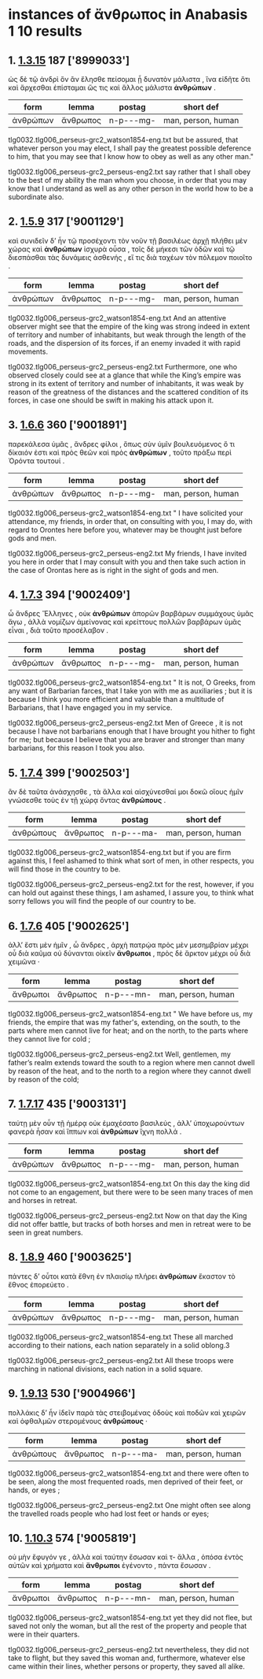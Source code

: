 # instances of ἄνθρωπος in Anabasis 1 10 results
## 1. [1.3.15](https://beyond-translation.perseus.org/reader/urn:cts:greekLit:tlg0032.tlg006.perseus-grc2:1.3.15?mode=syntax-trees) 187 ['8999033']
ὡς δὲ τῷ ἀνδρὶ ὃν ἂν ἕλησθε πείσομαι ᾗ δυνατὸν μάλιστα , ἵνα εἰδῆτε ὅτι καὶ ἄρχεσθαι ἐπίσταμαι ὥς τις καὶ ἄλλος μάλιστα **ἀνθρώπων** . 

| form | lemma | postag | short def |
| --- | --- | --- | --- |
| ἀνθρώπων | ἄνθρωπος | n-p---mg- | man, person, human |

tlg0032.tlg006_perseus-grc2_watson1854-eng.txt but be assured, that whatever person you may elect, I shall pay the greatest possible deference to him, that you may see that I know how to obey as well as any other man." 

tlg0032.tlg006_perseus-grc2_perseus-eng2.txt say rather that I shall obey to the best of my ability the man whom you choose, in order that you may know that I understand as well as any other person in the world how to be a subordinate also. 

## 2. [1.5.9](https://beyond-translation.perseus.org/reader/urn:cts:greekLit:tlg0032.tlg006.perseus-grc2:1.5.9?mode=syntax-trees) 317 ['9001129']
καὶ συνιδεῖν δ’ ἦν τῷ προσέχοντι τὸν νοῦν τῇ βασιλέως ἀρχῇ πλήθει μὲν χώρας καὶ **ἀνθρώπων** ἰσχυρὰ οὖσα , τοῖς δὲ μήκεσι τῶν ὁδῶν καὶ τῷ διεσπάσθαι τὰς δυνάμεις ἀσθενής , εἴ τις διὰ ταχέων τὸν πόλεμον ποιοῖτο . 

| form | lemma | postag | short def |
| --- | --- | --- | --- |
| ἀνθρώπων | ἄνθρωπος | n-p---mg- | man, person, human |

tlg0032.tlg006_perseus-grc2_watson1854-eng.txt And an attentive observer might see that the empire of the king was strong indeed in extent of territory and number of inhabitants, but weak through the length of the roads, and the dispersion of its forces, if an enemy invaded it with rapid movements. 

tlg0032.tlg006_perseus-grc2_perseus-eng2.txt Furthermore, one who observed closely could see at a glance that while the King’s empire was strong in its extent of territory and number of inhabitants, it was weak by reason of the greatness of the distances and the scattered condition of its forces, in case one should be swift in making his attack upon it. 

## 3. [1.6.6](https://beyond-translation.perseus.org/reader/urn:cts:greekLit:tlg0032.tlg006.perseus-grc2:1.6.6?mode=syntax-trees) 360 ['9001891']
παρεκάλεσα ὑμᾶς , ἄνδρες φίλοι , ὅπως σὺν ὑμῖν βουλευόμενος ὅ τι δίκαιόν ἐστι καὶ πρὸς θεῶν καὶ πρὸς **ἀνθρώπων** , τοῦτο πράξω περὶ Ὀρόντα τουτουί . 

| form | lemma | postag | short def |
| --- | --- | --- | --- |
| ἀνθρώπων | ἄνθρωπος | n-p---mg- | man, person, human |

tlg0032.tlg006_perseus-grc2_watson1854-eng.txt " I have solicited your attendance, my friends, in order that, on consulting with you, I may do, with regard to Orontes here before you, whatever may be thought just before gods and men. 

tlg0032.tlg006_perseus-grc2_perseus-eng2.txt My friends, I have invited you here in order that I may consult with you and then take such action in the case of Orontas here as is right in the sight of gods and men. 

## 4. [1.7.3](https://beyond-translation.perseus.org/reader/urn:cts:greekLit:tlg0032.tlg006.perseus-grc2:1.7.3?mode=syntax-trees) 394 ['9002409']
ὦ ἄνδρες Ἕλληνες , οὐκ **ἀνθρώπων** ἀπορῶν βαρβάρων συμμάχους ὑμᾶς ἄγω , ἀλλὰ νομίζων ἀμείνονας καὶ κρείττους πολλῶν βαρβάρων ὑμᾶς εἶναι , διὰ τοῦτο προσέλαβον . 

| form | lemma | postag | short def |
| --- | --- | --- | --- |
| ἀνθρώπων | ἄνθρωπος | n-p---mg- | man, person, human |

tlg0032.tlg006_perseus-grc2_watson1854-eng.txt " It is not, O Greeks, from any want of Barbarian farces, that I take yon with me as auxiliaries ; but it is because I think you more efficient and valuable than a multitude of Barbarians, that I have engaged you in my service. 

tlg0032.tlg006_perseus-grc2_perseus-eng2.txt Men of  Greece , it is not because I have not barbarians enough that I have brought you hither to fight for me; but because I believe that you are braver and stronger than many barbarians, for this reason I took you also. 

## 5. [1.7.4](https://beyond-translation.perseus.org/reader/urn:cts:greekLit:tlg0032.tlg006.perseus-grc2:1.7.4?mode=syntax-trees) 399 ['9002503']
ἂν δὲ ταῦτα ἀνάσχησθε , τὰ ἄλλα καὶ αἰσχύνεσθαί μοι δοκῶ οἵους ἡμῖν γνώσεσθε τοὺς ἐν τῇ χώρᾳ ὄντας **ἀνθρώπους** . 

| form | lemma | postag | short def |
| --- | --- | --- | --- |
| ἀνθρώπους | ἄνθρωπος | n-p---ma- | man, person, human |

tlg0032.tlg006_perseus-grc2_watson1854-eng.txt but if you are firm against this, I feel ashamed to think what sort of men, in other respects, you will find those in the country to be. 

tlg0032.tlg006_perseus-grc2_perseus-eng2.txt for the rest, however, if you can hold out against these things, I am ashamed, I assure you, to think what sorry fellows you will find the people of our country to be. 

## 6. [1.7.6](https://beyond-translation.perseus.org/reader/urn:cts:greekLit:tlg0032.tlg006.perseus-grc2:1.7.6?mode=syntax-trees) 405 ['9002625']
ἀλλ’ ἔστι μὲν ἡμῖν , ὦ ἄνδρες , ἀρχὴ πατρῴα πρὸς μὲν μεσημβρίαν μέχρι οὗ διὰ καῦμα οὐ δύνανται οἰκεῖν **ἄνθρωποι** , πρὸς δὲ ἄρκτον μέχρι οὗ διὰ χειμῶνα · 

| form | lemma | postag | short def |
| --- | --- | --- | --- |
| ἄνθρωποι | ἄνθρωπος | n-p---mn- | man, person, human |

tlg0032.tlg006_perseus-grc2_watson1854-eng.txt " We have before us, my friends, the empire that was my father's, extending, on the south, to the parts where men cannot live for heat; and on the north, to the parts where they cannot live for cold ; 

tlg0032.tlg006_perseus-grc2_perseus-eng2.txt Well, gentlemen, my father’s realm extends toward the south to a region where men cannot dwell by reason of the heat, and to the north to a region where they cannot dwell by reason of the cold; 

## 7. [1.7.17](https://beyond-translation.perseus.org/reader/urn:cts:greekLit:tlg0032.tlg006.perseus-grc2:1.7.17?mode=syntax-trees) 435 ['9003131']
ταύτῃ μὲν οὖν τῇ ἡμέρᾳ οὐκ ἐμαχέσατο βασιλεύς , ἀλλ’ ὑποχωρούντων φανερὰ ἦσαν καὶ ἵππων καὶ **ἀνθρώπων** ἴχνη πολλά . 

| form | lemma | postag | short def |
| --- | --- | --- | --- |
| ἀνθρώπων | ἄνθρωπος | n-p---mg- | man, person, human |

tlg0032.tlg006_perseus-grc2_watson1854-eng.txt On this day the king did not come to an engagement, but there were to be seen many traces of men and horses in retreat. 

tlg0032.tlg006_perseus-grc2_perseus-eng2.txt Now on that day the King did not offer battle, but tracks of both horses and men in retreat were to be seen in great numbers. 

## 8. [1.8.9](https://beyond-translation.perseus.org/reader/urn:cts:greekLit:tlg0032.tlg006.perseus-grc2:1.8.9?mode=syntax-trees) 460 ['9003625']
πάντες δ’ οὗτοι κατὰ ἔθνη ἐν πλαισίῳ πλήρει **ἀνθρώπων** ἕκαστον τὸ ἔθνος ἐπορεύετο . 

| form | lemma | postag | short def |
| --- | --- | --- | --- |
| ἀνθρώπων | ἄνθρωπος | n-p---mg- | man, person, human |

tlg0032.tlg006_perseus-grc2_watson1854-eng.txt These all marched according to their nations, each nation separately in a solid oblong.3 

tlg0032.tlg006_perseus-grc2_perseus-eng2.txt All these troops were marching in national divisions, each nation in a solid square. 

## 9. [1.9.13](https://beyond-translation.perseus.org/reader/urn:cts:greekLit:tlg0032.tlg006.perseus-grc2:1.9.13?mode=syntax-trees) 530 ['9004966']
πολλάκις δ’ ἦν ἰδεῖν παρὰ τὰς στειβομένας ὁδοὺς καὶ ποδῶν καὶ χειρῶν καὶ ὀφθαλμῶν στερομένους **ἀνθρώπους** · 

| form | lemma | postag | short def |
| --- | --- | --- | --- |
| ἀνθρώπους | ἄνθρωπος | n-p---ma- | man, person, human |

tlg0032.tlg006_perseus-grc2_watson1854-eng.txt and there were often to be seen, along the most frequented roads, men deprived of their feet, or hands, or eyes ; 

tlg0032.tlg006_perseus-grc2_perseus-eng2.txt One might often see along the travelled roads people who had lost feet or hands or eyes; 

## 10. [1.10.3](https://beyond-translation.perseus.org/reader/urn:cts:greekLit:tlg0032.tlg006.perseus-grc2:1.10.3?mode=syntax-trees) 574 ['9005819']
οὐ μὴν ἔφυγόν γε , ἀλλὰ καὶ ταύτην ἔσωσαν καὶ τ- ἄλλα , ὁπόσα ἐντὸς αὐτῶν καὶ χρήματα καὶ **ἄνθρωποι** ἐγένοντο , πάντα ἔσωσαν . 

| form | lemma | postag | short def |
| --- | --- | --- | --- |
| ἄνθρωποι | ἄνθρωπος | n-p---mn- | man, person, human |

tlg0032.tlg006_perseus-grc2_watson1854-eng.txt yet they did not flee, but saved not only the woman, but all the rest of the property and people that were in their quarters. 

tlg0032.tlg006_perseus-grc2_perseus-eng2.txt nevertheless, they did not take to flight, but they saved this woman and, furthermore, whatever else came within their lines, whether persons or property, they saved all alike. 

